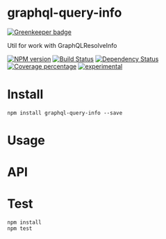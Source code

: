 # graphql-query-info

[![Greenkeeper badge](https://badges.greenkeeper.io/arvitaly/graphql-fields-info.svg)](https://greenkeeper.io/)

Util for work with GraphQLResolveInfo

[![NPM version][npm-image]][npm-url] [![Build Status][travis-image]][travis-url] [![Dependency Status][daviddm-image]][daviddm-url] [![Coverage percentage][coveralls-image]][coveralls-url]
[![experimental](http://badges.github.io/stability-badges/dist/experimental.svg)](http://github.com/badges/stability-badges)

# Install

    npm install graphql-query-info --save

# Usage



# API



# Test

    npm install
    npm test

[npm-image]: https://badge.fury.io/js/graphql-fields-info.svg
[npm-url]: https://npmjs.org/package/graphql-fields-info
[travis-image]: https://travis-ci.org/arvitaly/graphql-fields-info.svg?branch=master
[travis-url]: https://travis-ci.org/arvitaly/graphql-fields-info
[daviddm-image]: https://david-dm.org/arvitaly/graphql-fields-info.svg?theme=shields.io
[daviddm-url]: https://david-dm.org/arvitaly/graphql-fields-info
[coveralls-image]: https://coveralls.io/repos/arvitaly/graphql-fields-info/badge.svg
[coveralls-url]: https://coveralls.io/r/arvitaly/graphql-fields-info
